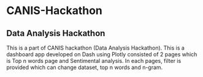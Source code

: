 # CANIS-Hackathon
## Data Analysis Hackathon
This is a part of CANIS hackathon (Data Analysis Hackathon). 
This is a dashboard app developed on Dash using Plotly consisted of 2 pages which is Top n words page and Sentimental analysis.
In each pages, filter is provided which can change dataset, top n words and n-gram.
